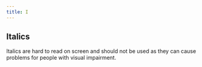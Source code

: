 ```yaml
---
title: I
---
```

## Italics
Italics are hard to read on screen and should not be used as they can cause problems for people with visual impairment.
